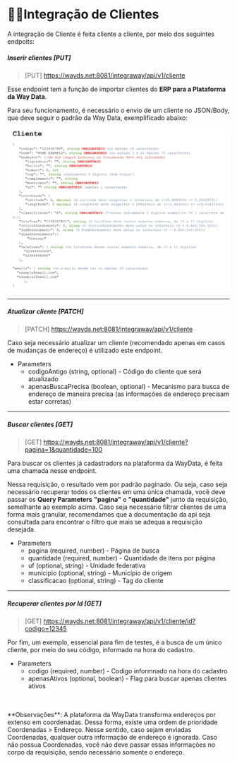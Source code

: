 # 👨‍💻Integração de Clientes

A integração de Cliente é feita cliente a cliente, por meio dos seguintes endpoits:

##### Inserir clientes [PUT]

> [PUT] https://wayds.net:8081/integraway/api/v1/cliente

Esse endpoint tem a função de importar clientes do **ERP para a Plataforma da Way Data**.

Para seu funcionamento, é necessário o envio de um cliente no JSON/Body, que deve seguir o padrão da Way Data, exemplificado abaixo:

<img src="../../../assets/put_cliente_json.png" alt="Put Cliente">

___
##### Atualizar cliente [PATCH]

> [PATCH] https://wayds.net:8081/integraway/api/v1/cliente

Caso seja necessário atualizar um cliente (recomendado apenas em casos de mudanças de endereço) é utilizado este endpoint.

* Parameters
    * codigoAntigo (string, optional) - Código do cliente que será atualizado
    * apenasBuscaPrecisa (boolean, optional) - Mecanismo para busca de endereço de maneira precisa (as informações de endereço precisam estar corretas)

___
##### Buscar clientes [GET]

> [GET] https://wayds.net:8081/integraway/api/v1/cliente?pagina=1&quantidade=100

Para buscar os clientes já cadastradors na plataforma da WayData, é feita uma chamada nesse endpoint.

Nessa requisição, o resultado vem por padrão paginado. Ou seja, caso seja necessário recuperar todos os clientes em uma única chamada, você deve passar os **Query Parameters** **"pagina"** e **"quantidade"** junto da requisição, semelhante ao exemplo acima. Caso seja necessário filtrar clientes de uma forma mais granular, recomendamos que a documentação da api seja consultada para encontrar o filtro que mais se adequa a requisição desejada.

* Parameters
    * pagina (required, number) - Página de busca
    * quantidade (required, number) - Quantidade de itens por página
    * uf (optional, string) - Unidade federativa
    * municipio (optional, string) - Município de origem
    * classificacao (optional, string) - Tag do cliente
___
##### Recuperar clientes por Id [GET]

> [GET] https://wayds.net:8081/integraway/api/v1/cliente/id?codigo=12345

Por fim, um exemplo, essencial para fim de testes, é a busca de um único cliente, por meio do seu código, informado na hora do cadastro.

* Parameters
    * codigo (required, number) - Codigo informnado na hora do cadastro
    * apenasAtivos (optional, boolean) - Flag para buscar apenas clientes ativos

<br>
<br>
**Observações**:
A plataforma da WayData transforma endereços por extenso em coordenadas. Dessa forma, existe uma ordem de prioridade Coordenadas > Endereço. Nesse sentido, caso sejam
enviadas Coordenadas, qualquer outra informação de endereço é ignorada.
Caso não possua Coordenadas, você não deve passar essas informações no corpo da requisição, sendo necessário somente o endereço.